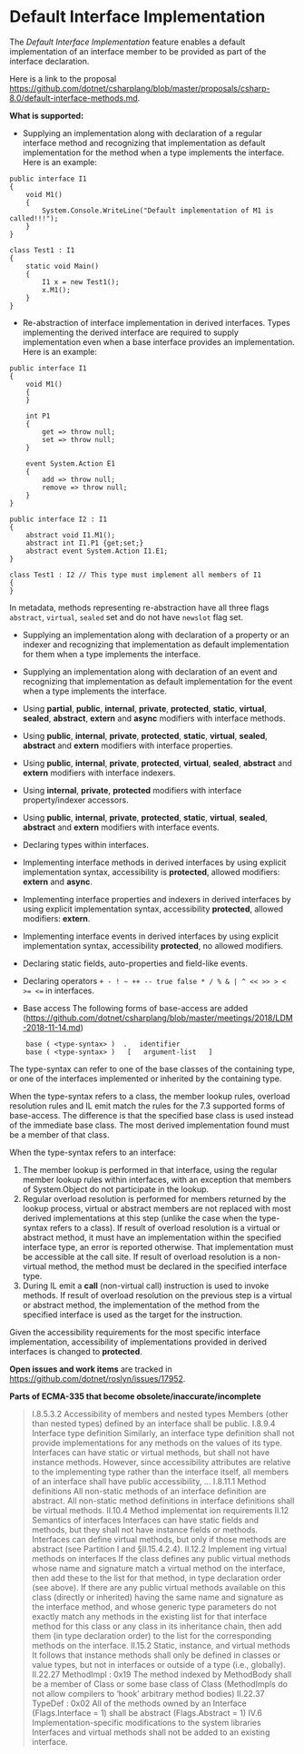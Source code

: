 Default Interface Implementation
=========================

The *Default Interface Implementation* feature enables a default implementation of an interface member to be provided as part of the interface declaration. 

Here is a link to the proposal https://github.com/dotnet/csharplang/blob/master/proposals/csharp-8.0/default-interface-methods.md. 

**What is supported:**
- Supplying an implementation along with declaration of a regular interface method and recognizing that implementation as default implementation for the method when a type implements the interface. 
Here is an example:
```
public interface I1
{
    void M1() 
    {
        System.Console.WriteLine("Default implementation of M1 is called!!!");
    }
}

class Test1 : I1
{
    static void Main()
    {
        I1 x = new Test1();
        x.M1();
    }
}
```

- Re-abstraction of interface implementation in derived interfaces. Types implementing the derived interface are required to supply implementation even when a base interface provides an implementation. 
Here is an example:
```
public interface I1
{
    void M1() 
    {
    }

    int P1 
    {
        get => throw null;
        set => throw null;
    }

    event System.Action E1
    {
        add => throw null;
        remove => throw null;
    }
}

public interface I2 : I1
{
    abstract void I1.M1();
    abstract int I1.P1 {get;set;}
    abstract event System.Action I1.E1;
}

class Test1 : I2 // This type must implement all members of I1
{
}
```
In metadata, methods representing re-abstraction have all three flags `abstract`, `virtual`, `sealed` set and do not have `newslot` flag set.


- Supplying an implementation along with declaration of a property or an indexer and recognizing that implementation as default implementation for them when a type implements the interface. 

- Supplying an implementation along with declaration of an event and recognizing that implementation as default implementation for the event when a type implements the interface. 

- Using **partial**, **public**, **internal**, **private**, **protected**, **static**, **virtual**, **sealed**, **abstract**, **extern** and **async** modifiers with interface methods.

- Using **public**, **internal**, **private**, **protected**, **static**, **virtual**, **sealed**, **abstract** and **extern** modifiers with interface properties.

- Using **public**, **internal**, **private**, **protected**, **virtual**, **sealed**, **abstract** and **extern** modifiers with interface indexers.

- Using **internal**, **private**, **protected** modifiers with interface property/indexer accessors.

- Using **public**, **internal**, **private**, **protected**, **static**, **virtual**, **sealed**, **abstract** and **extern** modifiers with interface events.

- Declaring types within interfaces.

- Implementing interface methods in derived interfaces by using explicit implementation syntax, accessibility is **protected**, allowed modifiers: **extern** and **async**.

- Implementing interface properties and indexers in derived interfaces by using explicit implementation syntax, accessibility **protected**, allowed modifiers: **extern**.

- Implementing interface events in derived interfaces by using explicit implementation syntax, accessibility **protected**, no allowed modifiers.

- Declaring static fields, auto-properties and field-like events.

- Declaring operators ```+ - ! ~ ++ -- true false * / % & | ^ << >> > < >= <=``` in interfaces.

- Base access
The following forms of base-access are added (https://github.com/dotnet/csharplang/blob/master/meetings/2018/LDM-2018-11-14.md)
```
    base ( <type-syntax> )  .   identifier
    base ( <type-syntax> )   [   argument-list   ]
```

The type-syntax can refer to one of the base classes of the containing type, or one of the interfaces implemented or inherited by the containing type.

When the type-syntax refers to a class, the member lookup rules, overload resolution rules and IL emit match the rules for the 7.3 supported
forms of base-access. The difference is that the specified base class is used instead of the immediate base class. The most derived implementation
found must be a member of that class.

When the type-syntax refers to an interface: 
1. The member lookup is performed in that interface, using the regular member lookup rules within interfaces, with an exception that members of
   System.Object do not participate in the lookup.
2. Regular overload resolution is performed for members returned by the lookup process, virtual or abstract members are not replaced with most
   derived implementations at this step (unlike the case when the type-syntax refers to a class). If result of overload resolution is a virtual
   or abstract method, it must have an implementation within the specified interface type, an error is reported otherwise. That
   implementation must be accessible at the call site. If result of overload resolution is a non-virtual method, the method must be declared in the
   specified interface type.
3. During IL emit a **call** (non-virtual call) instruction is used to invoke methods. If result of overload resolution on the previous step is
   a virtual or abstract method, the implementation of the method from the specified interface is used as the target for the instruction.
   
Given the accessibility requirements for the most specific interface implementation, accessibility of implementations provided in derived interfaces
is changed to **protected**.

**Open issues and work items** are tracked in https://github.com/dotnet/roslyn/issues/17952.

**Parts of ECMA-335 that become obsolete/inaccurate/incomplete**
>I.8.5.3.2 Accessibility of members and nested types
Members (other than nested types) defined by an interface shall be public.
I.8.9.4 Interface type definition
Similarly, an interface type definition shall not provide implementations for any methods on the
values of its type.
Interfaces can have static or virtual methods, but shall not have instance methods.
However, since accessibility attributes are relative to the implementing type rather
than the interface itself, all members of an interface shall have public accessibility, ...
I.8.11.1 Method definitions
All non-static methods of an interface definition are abstract.
All non-static method definitions in interface definitions shall be virtual methods.
II.10.4 Method implementat ion requirements
II.12 Semantics of interfaces
Interfaces can have static fields and methods, but they shall not have instance fields or 
methods. Interfaces can define virtual methods, but only if those methods are abstract 
(see Partition I and §II.15.4.2.4).
II.12.2 Implement ing virtual methods on interfaces
If the class defines any public virtual methods whose name and signature
match a virtual method on the interface, then add these to the list for that
method, in type declaration order (see above).
If there are any public virtual methods available on this class (directly or inherited)
having the same name and signature as the interface method, and whose generic type
parameters do not exactly match any methods in the existing list for that interface
method for this class or any class in its inheritance chain, then add them (in type
declaration order) to the list for the corresponding methods on the interface.
II.15.2 Static, instance, and virtual methods
It follows that instance methods shall only be defined in classes or value types, 
but not in interfaces or outside of a type (i.e., globally).
II.22.27 MethodImpl : 0x19
The method indexed by MethodBody shall be a member of Class or some base class
of Class (MethodImpls do not allow compilers to ‘hook’ arbitrary method bodies)
II.22.37 TypeDef : 0x02
All of the methods owned by an Interface (Flags.Interface = 1) shall be abstract
(Flags.Abstract = 1)
IV.6 Implementation-specific modifications to the system libraries
Interfaces and virtual methods shall not be added to an existing interface.
